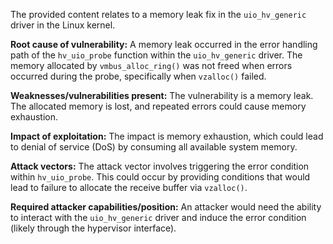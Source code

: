 The provided content relates to a memory leak fix in the `uio_hv_generic` driver in the Linux kernel.

**Root cause of vulnerability:**
A memory leak occurred in the error handling path of the `hv_uio_probe` function within the `uio_hv_generic` driver. The memory allocated by `vmbus_alloc_ring()` was not freed when errors occurred during the probe, specifically when `vzalloc()` failed.

**Weaknesses/vulnerabilities present:**
The vulnerability is a memory leak. The allocated memory is lost, and repeated errors could cause memory exhaustion.

**Impact of exploitation:**
The impact is memory exhaustion, which could lead to denial of service (DoS) by consuming all available system memory.

**Attack vectors:**
The attack vector involves triggering the error condition within `hv_uio_probe`. This could occur by providing conditions that would lead to failure to allocate the receive buffer via `vzalloc()`.

**Required attacker capabilities/position:**
An attacker would need the ability to interact with the `uio_hv_generic` driver and induce the error condition (likely through the hypervisor interface).